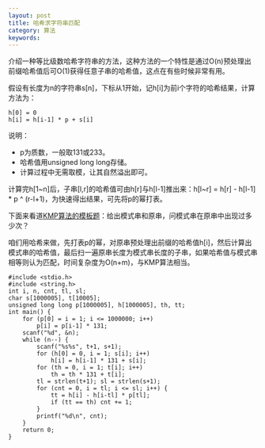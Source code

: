 ```yaml
---
layout: post
title: 哈希求字符串匹配
category: 算法
keywords:
---
```


介绍一种等比级数哈希字符串的方法，这种方法的一个特性是通过O(n)预处理出前缀哈希值后可O(1)获得任意子串的哈希值，这点在有些时候非常有用。

假设有长度为n的字符串s[n]，下标从1开始，记h[i]为前i个字符的哈希结果，计算方法为：

```
h[0] = 0
h[i] = h[i-1] * p + s[i]
```

说明：

- p为质数，一般取131或233。
- 哈希值用unsigned long long存储。
- 计算过程中无需取模，让其自然溢出即可。

计算完h[1~n]后，子串[l,r]的哈希值可由h[r]与h[l-1]推出来：h[l~r] = h[r] - h[l-1] * p ^ (r-l+1)，为快速得出结果，可先将p的幂打表。

下面来看道[KMP算法的模板题](http://hihocoder.com/problemset/problem/1015)：给出模式串和原串，问模式串在原串中出现过多少次？

咱们用哈希来做，先打表p的幂，对原串预处理出前缀的哈希值h[i]，然后计算出模式串的哈希值，最后扫一遍原串长度为模式串长度的子串，如果哈希值与模式串相等则认为匹配，时间复杂度为O(n+m)，与KMP算法相当。

```
#include <stdio.h>
#include <string.h>
int i, n, cnt, tl, sl;
char s[1000005], t[10005];
unsigned long long p[1000005], h[1000005], th, tt;
int main() {
    for (p[0] = i = 1; i <= 1000000; i++)
        p[i] = p[i-1] * 131;
    scanf("%d", &n);
    while (n--) {
        scanf("%s%s", t+1, s+1);
        for (h[0] = 0, i = 1; s[i]; i++)
            h[i] = h[i-1] * 131 + s[i];
        for (th = 0, i = 1; t[i]; i++)
            th = th * 131 + t[i];
        tl = strlen(t+1); sl = strlen(s+1);
        for (cnt = 0, i = tl; i <= sl; i++) {
            tt = h[i] - h[i-tl] * p[tl];
            if (tt == th) cnt += 1;
        }
        printf("%d\n", cnt);
    }
    return 0;
}
```
